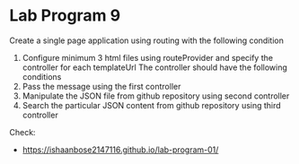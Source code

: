 # Lab Program 9

Create a single page application using routing with the following condition

1. Configure minimum 3 html files using routeProvider and specify the controller for each templateUrl
The controller should have the following conditions
2. Pass the message using the first controller
3. Manipulate the JSON file from github repository using second controller
4. Search the particular JSON content from github repository using third controller

Check:
* https://ishaanbose2147116.github.io/lab-program-01/